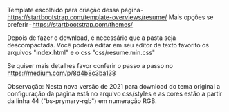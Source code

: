 Template escolhido para criação dessa página - https://startbootstrap.com/template-overviews/resume/
Mais opções se preferir - https://startbootstrap.com/themes/

Depois de fazer o download, é necessário que a pasta seja descompactada. Você poderá editar em seu editor de texto favorito os arquivos "index.html" e o css "css/resume.min.css"

Se quiser mais detalhes favor conferir o passo a passo no https://medium.com/p/8d4b8c3ba138

Observação:
Nesta nova versão de 2021 para download do tema original a configuração da pagina está no arquivo css/styles e as cores estão a partir da linha 44 ("bs-prymary-rgb") em numeração RGB.
